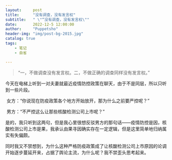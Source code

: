 ```yaml
---
layout:     post
title:      "没有调查，没有发言权"
subtitle:   " \"“没有调查，没有发言权\""
date:       2022-12-5 12:00:00
author:     "Puppetsho"
header-img: "img/post-bg-2015.jpg"
catalog: true
tags:
    - 笔记
    - 自省

---
```


> “一，不做调查没有发言权。二，不做正确的调查同样没有发言权。”

​	今天在电梯上听到一对夫妻就最近疫情防控政策在聊天，由于不是同层，所以只听到一些片段。

​	女方：“你说现在防疫政策各个地方开始放开，那为什么之前要严控呢？”

​	男方：“不严控这么让那些核酸检测公司上市呢？”

​	是的，我只听到这两句，但是我心里很想反驳男方的那句话——疫情防控是因，核酸检测公司上市是果，我承认由果寻因确实存在一定逻辑，但是这里简单地归纳属实有失偏颇。

​	同时我又不禁想到，为什么这种严格防疫政策成了让核酸检测公司上市原因的论调开始逐步蔓延开来，占据了舆论主流，为什么呢？我不禁歪头思考起来。

